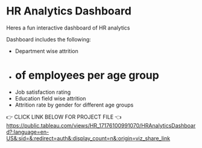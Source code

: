 # HR Analytics Dashboard

Heres a fun interactive dashboard of HR analytics

Dashboard includes the following:
- Department wise attrition
- # of employees per age group
- Job satisfaction rating
- Education field wise attrition
- Attrition rate by gender for different age groups

👉 CLICK LINK BELOW FOR PROJECT FILE 👈
https://public.tableau.com/views/HR_17176100991070/HRAnalyticsDashboard?:language=en-US&:sid=&:redirect=auth&:display_count=n&:origin=viz_share_link


